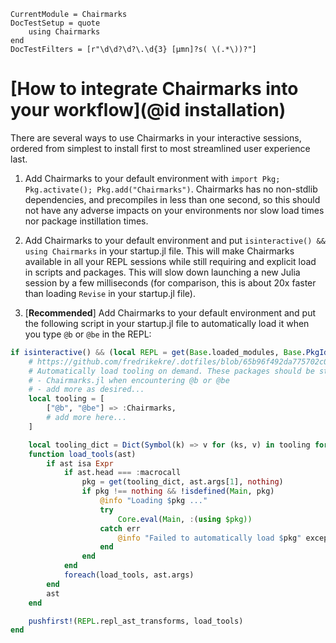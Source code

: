 ```@meta
CurrentModule = Chairmarks
DocTestSetup = quote
    using Chairmarks
end
DocTestFilters = [r"\d\d?\d?\.\d{3} [μmn]?s( \(.*\))?"]
```

# [How to integrate Chairmarks into your workflow](@id installation)

There are several ways to use Chairmarks in your interactive sessions, ordered from simplest
to install first to most streamlined user experience last.

1. Add Chairmarks to your default environment with `import Pkg; Pkg.activate(); Pkg.add("Chairmarks")`.
   Chairmarks has no non-stdlib dependencies, and precompiles in less than one second, so
   this should not have any adverse impacts on your environments nor slow load times nor
   package instillation times.

2. Add Chairmarks to your default environment and put `isinteractive() && using Chairmarks`
   in your startup.jl file. This will make Chairmarks available in all your REPL sessions
   while still requiring and explicit load in scripts and packages. This will slow down
   launching a new Julia session by a few milliseconds (for comparison, this is about 20x
   faster than loading `Revise` in your startup.jl file).

3. [**Recommended**] Add Chairmarks to your default environment and put the following script in your
   startup.jl file to automatically load it when you type `@b` or `@be` in the REPL:

```julia
if isinteractive() && (local REPL = get(Base.loaded_modules, Base.PkgId(Base.UUID("3fa0cd96-eef1-5676-8a61-b3b8758bbffb"), "REPL"), nothing); REPL !== nothing)
    # https://github.com/fredrikekre/.dotfiles/blob/65b96f492da775702c05dd2fd460055f0706457b/.julia/config/startup.jl
    # Automatically load tooling on demand. These packages should be stdlibs or part of the default environment.
    # - Chairmarks.jl when encountering @b or @be
    # - add more as desired...
    local tooling = [
        ["@b", "@be"] => :Chairmarks,
        # add more here...
    ]

    local tooling_dict = Dict(Symbol(k) => v for (ks, v) in tooling for k in ks)
    function load_tools(ast)
        if ast isa Expr
            if ast.head === :macrocall
                pkg = get(tooling_dict, ast.args[1], nothing)
                if pkg !== nothing && !isdefined(Main, pkg)
                    @info "Loading $pkg ..."
                    try
                        Core.eval(Main, :(using $pkg))
                    catch err
                        @info "Failed to automatically load $pkg" exception=err
                    end
                end
            end
            foreach(load_tools, ast.args)
        end
        ast
    end

    pushfirst!(REPL.repl_ast_transforms, load_tools)
end
```
